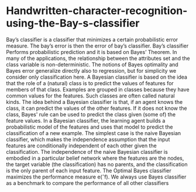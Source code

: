 # Handwritten-character-recognition-using-the-Bay-s-classifier
Bay’s classifier is a classifier that minimizes a certain probabilistic 
error measure. The bay’s error is then the error of bay’s classifier. 
Bay’s classifier Performs probabilistic prediction and it is based on Bayes’ 
Theorem. In many of the applications, the relationship between the attributes
set and the class variable is non-deterministic. The notions of Bayes 
optimality and Bayes error generalize directly also to regression, but 
for simplicity we consider only classification here. A Bayesian classifier 
is based on the idea that the role of a (natural) class is to predict the 
values of features for members of that class. Examples are grouped in classes 
because they have common values for the features. Such classes are often 
called natural kinds. The idea behind a Bayesian classifier is that, if an 
agent knows the class, it can predict the values of the other features. 
If it does not know the class, Bayes' rule can be used to predict the class 
given (some of) the feature values. In a Bayesian classifier, the learning 
agent builds a probabilistic model of the features and uses that model to 
predict the classification of a new example. The simplest case is the naive 
Bayesian classifier, which makes the independence assumption that the input 
features are conditionally independent of each other given the classification.
The independence of the naive Bayesian classifier is embodied in a particular 
belief network where the features are the nodes, the target variable 
(the classification) has no parents, and the classification is the only 
parent of each input feature. The Optimal Bayes classifier maximizes the 
performance measure e(ˆf). We always use Bayes classifier as a benchmark
to compare the performance of all other classifiers
